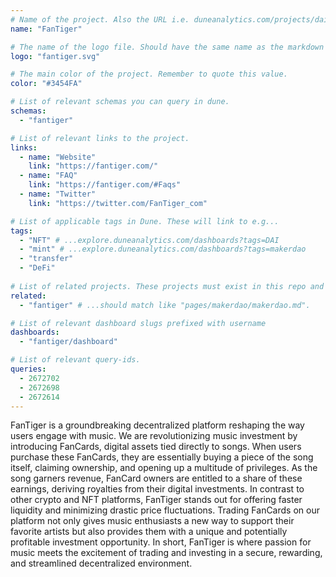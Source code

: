 ```yaml
---
# Name of the project. Also the URL i.e. duneanalytics.com/projects/dai.
name: "FanTiger" 

# The name of the logo file. Should have the same name as the markdown file.
logo: "fantiger.svg"

# The main color of the project. Remember to quote this value.
color: "#3454FA"

# List of relevant schemas you can query in dune.
schemas: 
  - "fantiger"

# List of relevant links to the project.
links:
  - name: "Website"
    link: "https://fantiger.com/"
  - name: "FAQ"
    link: "https://fantiger.com/#Faqs"
  - name: "Twitter"
    link: "https://twitter.com/FanTiger_com"

# List of applicable tags in Dune. These will link to e.g...
tags:
  - "NFT" # ...explore.duneanalytics.com/dashboards?tags=DAI
  - "mint" # ...explore.duneanalytics.com/dashboards?tags=makerdao
  - "transfer"
  - "DeFi"
  
# List of related projects. These projects must exist in this repo and the name...
related: 
  - "fantiger" # ...should match like "pages/makerdao/makerdao.md".

# List of relevant dashboard slugs prefixed with username
dashboards:
  - "fantiger/dashboard"

# List of relevant query-ids.
queries:
  - 2672702
  - 2672698
  - 2672614
---
```


FanTiger is a groundbreaking decentralized platform reshaping the way users engage with music. We are revolutionizing music investment by introducing FanCards, digital assets tied directly to songs. When users purchase these FanCards, they are essentially buying a piece of the song itself, claiming ownership, and opening up a multitude of privileges. As the song garners revenue, FanCard owners are entitled to a share of these earnings, deriving royalties from their digital investments. In contrast to other crypto and NFT platforms, FanTiger stands out for offering faster liquidity and minimizing drastic price fluctuations. Trading FanCards on our platform not only gives music enthusiasts a new way to support their favorite artists but also provides them with a unique and potentially profitable investment opportunity. In short, FanTiger is where passion for music meets the excitement of trading and investing in a secure, rewarding, and streamlined decentralized environment.